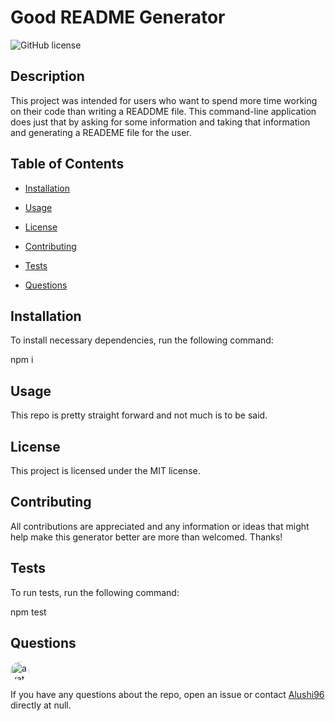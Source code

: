  # Good README Generator
  ![GitHub license](https://img.shields.io/badge/license-MIT-green.svg)
  


## Description
  
  This project was intended for users who want to spend more time working on their code than writing a READDME file. This command-line application does just that by asking for some information and taking that information and generating a READEME file for the user.


## Table of Contents

* [Installation](#installation)

* [Usage](#usage)

* [License](#license)

* [Contributing](#contributing)

* [Tests](#tests)

* [Questions](#questions)
  

## Installation

  To install necessary dependencies, run the following command:

  npm i


## Usage

  This repo is pretty straight forward and not much is to be said.
  

## License

  This project is licensed under the MIT license.
  

## Contributing

  All contributions are appreciated and any information or ideas that might help make this generator better are more than welcomed. Thanks!
  

## Tests

  To run tests, run the following command:
  
  npm test

  
## Questions

  <img src="https://avatars0.githubusercontent.com/u/59717461?v=4" alt="avatar" style="border-radius: 16px" width="30" />

  If you have any questions about the repo, open an issue or contact [Alushi96](https://api.github.com/users/Alushi96) directly at null.